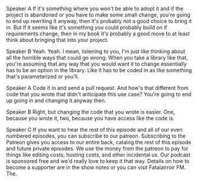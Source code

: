 Speaker A
If it's something where you won't be able to adopt it and if the project is abandoned or you have to make some small change, you're going to end up rewriting it anyway, then it's probably not a good choice to bring it in. But if it seems like it's something you could probably build on if requirements change, then in my book it's probably a good move to at least think about bringing that into your project.

Speaker B
Yeah. Yeah. I mean, listening to you, I'm just like thinking about all the horrible ways that could go wrong. When you take a library like that, you're assuming that any way that you would want it to change essentially has to be an option in the library. Like it has to be coded in as like something that's parameterized or you'll.

Speaker A
Code it in and send a pull request. And how's that different from code that you wrote that didn't anticipate this use case? You're going to end up going in and changing it anyway then.

Speaker B
Right, but changing the code that you wrote is easier. One, because you wrote it, two, because you have access like the code is.

Speaker C
If you want to hear the rest of this episode and all of our even numbered episodes, you can subscribe to our patreon. Subscribing to the Patreon gives you access to our entire back, catalog the rest of this episode and future private episodes. We use the money from the patreon to pay for things like editing costs, hosting costs, and other incidental us. Our podcast is sponsored free and we'd really love to keep it that way. Details on how to become a supporter are in the show notes or you can visit Fatalairroir FM. The.

